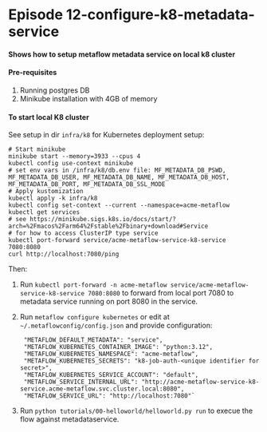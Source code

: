 
# Episode 12-configure-k8-metadata-service

#### Shows how to setup metaflow metadata service on local k8 cluster

#### Pre-requisites

1. Running postgres DB
1. Minikube installation with 4GB of memory


#### To start local K8 cluster

See setup in dir `infra/k8` for Kubernetes deployment setup:

    # Start minikube
    minikube start --memory=3933 --cpus 4
    kubectl config use-context minikube
    # set env vars in /infra/k8/db.env file: MF_METADATA_DB_PSWD, MF_METADATA_DB_USER, MF_METADATA_DB_NAME, MF_METADATA_DB_HOST, MF_METADATA_DB_PORT, MF_METADATA_DB_SSL_MODE
    # Apply kustomization
    kubectl apply -k infra/k8
    kubectl config set-context --current --namespace=acme-metaflow
    kubectl get services
    # see https://minikube.sigs.k8s.io/docs/start/?arch=%2Fmacos%2Farm64%2Fstable%2Fbinary+download#Service
    # for how to access ClusterIP type service
    kubectl port-forward service/acme-metaflow-service-k8-service 7080:8080
    curl http://localhost:7080/ping

Then:

1. Run `kubectl port-forward -n acme-metaflow service/acme-metaflow-service-k8-service 7080:8080` to forward from local port 7080 to metadata service running on port 8080 in the service.
1. Run `metaflow configure kubernetes` or edit at `~/.metaflowconfig/config.json`
and provide configuration:

        "METAFLOW_DEFAULT_METADATA": "service",
        "METAFLOW_KUBERNETES_CONTAINER_IMAGE": "python:3.12",
        "METAFLOW_KUBERNETES_NAMESPACE": "acme-metaflow",
        "METAFLOW_KUBERNETES_SECRETS": "k8-job-auth-<unique identifier for secret>",
        "METAFLOW_KUBERNETES_SERVICE_ACCOUNT": "default",
        "METAFLOW_SERVICE_INTERNAL_URL": "http://acme-metaflow-service-k8-service.acme-metaflow.svc.cluster.local:8080",
        "METAFLOW_SERVICE_URL": "http://localhost:7080"`

1. Run `python tutorials/00-helloworld/helloworld.py run` to execue the flow against metadataservice.
